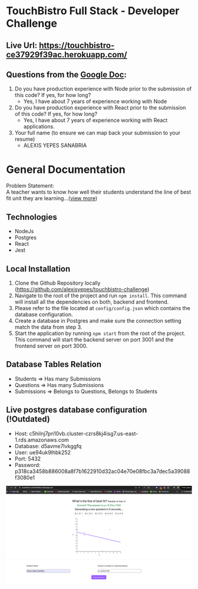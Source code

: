 # TouchBistro Full Stack - Developer Challenge

## Live Url: https://touchbistro-ce37929f39ac.herokuapp.com/

## Questions from the [Google Doc](https://docs.google.com/document/d/1SGeYSqi6jwlMXxIwcbnST-xcoZQgXUWEeN2t5u9vJAk/edit):

1. Do you have production experience with Node prior to the submission of this code? If yes, for how long? <br>
   - Yes, I have about 7 years of experience working with Node
2. Do you have production experience with React prior to the submission of this code? If yes, for how long?
   - Yes, I have about 7 years of experience working with React applications.
3. Your full name (to ensure we can map back your submission to your resume)
   - ALEXIS YEPES SANABRIA

# General Documentation

Problem Statement: <br>
A teacher wants to know how well their students understand the line of best fit unit they are learning...([view more](https://docs.google.com/document/d/1SGeYSqi6jwlMXxIwcbnST-xcoZQgXUWEeN2t5u9vJAk/edit))

## Technologies

- NodeJs
- Postgres
- React
- Jest

## Local Installation

1. Clone the Github Repository locally (https://github.com/alexisyepes/touchbistro-challenge)
2. Navigate to the root of the project and run `npm install`. This command will install all the dependencies on both, backend and frontend.
3. Please refer to the file located at `config/config.json` which contains the database configuration.
4. Create a database in Postgres and make sure the connection setting match the data from step 3.
5. Start the application by running `npm start` from the root of the project. This command will start the backend server on port 3001 and the frontend server on port 3000.

## Database Tables Relation

- Students => Has many Submissions
- Questions => Has many Submissions
- Submissions => Belongs to Questions, Belongs to Students

## Live postgres database configuration (!Outdated)

- Host:
  c5hilnj7pn10vb.cluster-czrs8kj4isg7.us-east-1.rds.amazonaws.com
- Database:
  d5avme7lvkggfq
- User:
  ue94uk9lhbk252
- Port:
  5432
- Password:
  p318ca3458b886008a8f7b1622910d32ac04e70e08fbc3a7dec5a39088f3080e1

![IMAGE](./client/public/scrsht.png)
